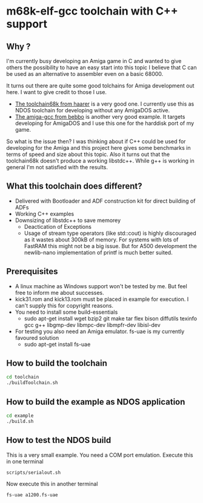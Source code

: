 # m68k-elf-gcc toolchain with C++ support

## Why ?

I'm currently busy developing an Amiga game in C and wanted to give others the possibility to have an easy start into this topic
I believe that C can be used as an alternative to assembler even on a basic 68000.

It turns out there are quite some good tolchains for Amiga development out here.
I want to give credit to those I use.
- [The toolchain68k from haarer](https://github.com/haarer/toolchain68k) is a very good one. I currently use this as NDOS toolchain for developing without any AmigaDOS active.
- [The amiga-gcc from bebbo](https://github.com/bebbo/amiga-gcc) is another very good example. It targets developing for AmigaDOS and I use this one for the harddisk port of my game.

So what is the issue then? I was thinking about if C++ could be used for developing for the Amiga and this project here gives some benchmarks in terms of speed and size about this topic. Also it turns out that the toolchain68k doesn't produce a working libstdc++. While g++ is working in general I'm not satisfied with the results.

## What this toolchain does different?

- Delivered with Bootloader and ADF construction kit for direct building of ADFs
- Working C++ examples
- Downsizing of libstdc++ to save memorey
	- Deactication of Exceptions
	- Usage of stream type operators (like std::cout) is highly discouraged as it wastes about 300kB of memory. For systems with lots of FastRAM this might not be a big issue. But for A500 development the newlib-nano implementation of printf is much better suited.

## Prerequisites

- A linux machine as Windows support won't be tested by me. But feel free to inform me about successes.
- kick31.rom and kick13.rom must be placed in example for execution. I can't supply this for copyright reasons.
- You need to install some build-essentials
	- sudo apt-get install  wget bzip2 git make tar flex bison diffutils texinfo gcc g++ libgmp-dev libmpc-dev libmpfr-dev libisl-dev
- For testing you also need an Amiga emulator. fs-uae is my currently favoured solution
    - sudo apt-get install fs-uae


## How to build the toolchain

```bash
cd toolchain
./buildToolchain.sh
```

## How to build the example as NDOS application

```bash
cd example
./build.sh
```

## How to test the NDOS build

This is a very small example. You need a COM port emulation.
Execute this in one terminal

```bash
scripts/serialout.sh
```

Now execute this in another terminal

```bash
fs-uae a1200.fs-uae
```

